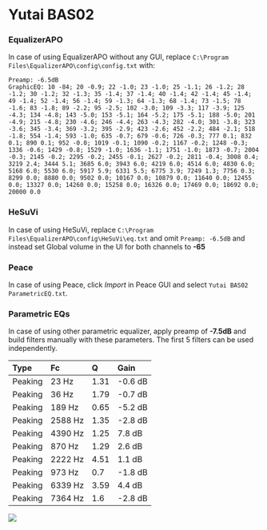 # Yutai BAS02

### EqualizerAPO
In case of using EqualizerAPO without any GUI, replace `C:\Program Files\EqualizerAPO\config\config.txt`
with:
```
Preamp: -6.5dB
GraphicEQ: 10 -84; 20 -0.9; 22 -1.0; 23 -1.0; 25 -1.1; 26 -1.2; 28 -1.2; 30 -1.2; 32 -1.3; 35 -1.4; 37 -1.4; 40 -1.4; 42 -1.4; 45 -1.4; 49 -1.4; 52 -1.4; 56 -1.4; 59 -1.3; 64 -1.3; 68 -1.4; 73 -1.5; 78 -1.6; 83 -1.8; 89 -2.2; 95 -2.5; 102 -3.0; 109 -3.3; 117 -3.9; 125 -4.3; 134 -4.8; 143 -5.0; 153 -5.1; 164 -5.2; 175 -5.1; 188 -5.0; 201 -4.9; 215 -4.8; 230 -4.6; 246 -4.4; 263 -4.3; 282 -4.0; 301 -3.8; 323 -3.6; 345 -3.4; 369 -3.2; 395 -2.9; 423 -2.6; 452 -2.2; 484 -2.1; 518 -1.8; 554 -1.4; 593 -1.0; 635 -0.7; 679 -0.6; 726 -0.3; 777 0.1; 832 0.1; 890 0.1; 952 -0.0; 1019 -0.1; 1090 -0.2; 1167 -0.2; 1248 -0.3; 1336 -0.6; 1429 -0.8; 1529 -1.0; 1636 -1.1; 1751 -1.0; 1873 -0.7; 2004 -0.3; 2145 -0.2; 2295 -0.2; 2455 -0.1; 2627 -0.2; 2811 -0.4; 3008 0.4; 3219 2.4; 3444 5.1; 3685 6.0; 3943 6.0; 4219 6.0; 4514 6.0; 4830 6.0; 5168 6.0; 5530 6.0; 5917 5.9; 6331 5.5; 6775 3.9; 7249 1.3; 7756 0.3; 8299 0.0; 8880 0.0; 9502 0.0; 10167 0.0; 10879 0.0; 11640 0.0; 12455 0.0; 13327 0.0; 14260 0.0; 15258 0.0; 16326 0.0; 17469 0.0; 18692 0.0; 20000 0.0
```

### HeSuVi
In case of using HeSuVi, replace `C:\Program Files\EqualizerAPO\config\HeSuVi\eq.txt` and omit `Preamp:
-6.5dB` and instead set Global volume in the UI for both channels to **-65**

### Peace
In case of using Peace, click *Import* in Peace GUI and select `Yutai BAS02 ParametricEQ.txt`.

### Parametric EQs
In case of using other parametric equalizer, apply preamp of **-7.5dB** and build filters manually with
these parameters. The first 5 filters can be used independently.

| Type    | Fc      |    Q | Gain    |
|:--------|:--------|:-----|:--------|
| Peaking | 23 Hz   | 1.31 | -0.6 dB |
| Peaking | 36 Hz   | 1.79 | -0.7 dB |
| Peaking | 189 Hz  | 0.65 | -5.2 dB |
| Peaking | 2588 Hz | 1.35 | -2.8 dB |
| Peaking | 4390 Hz | 1.25 | 7.8 dB  |
| Peaking | 870 Hz  | 1.29 | 2.6 dB  |
| Peaking | 2222 Hz | 4.51 | 1.1 dB  |
| Peaking | 973 Hz  | 0.7  | -1.8 dB |
| Peaking | 6339 Hz | 3.59 | 4.4 dB  |
| Peaking | 7364 Hz | 1.6  | -2.8 dB |

![](https://raw.githubusercontent.com/jaakkopasanen/AutoEq/master/results/innerfidelity/sbaf-serious/Yutai%20BAS02/Yutai%20BAS02.png)